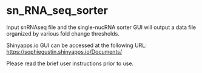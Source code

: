 # sn_RNA_seq_sorter
Input snRNAseq file and the single-nucRNA sorter GUI will output a data file organized by various fold change thresholds.

Shinyapps.io GUI can be accessed at the following URL: https://sophiegustin.shinyapps.io/Documents/

Please read the brief user instructions prior to use.
